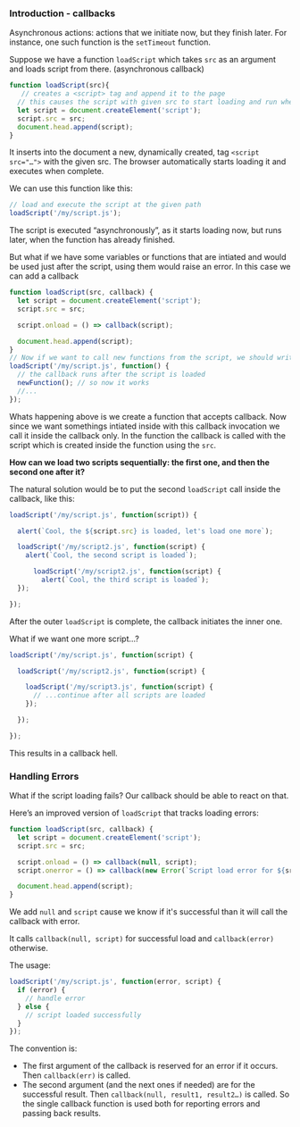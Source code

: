 ### Introduction - callbacks
Asynchronous actions: actions that we initiate now, but they finish later. For instance, one such function is the ``setTimeout`` function.

Suppose we have a function ``loadScript`` which takes ``src`` as an argument and loads script from there. (asynchronous callback)
```js
function loadScript(src){
   // creates a <script> tag and append it to the page
  // this causes the script with given src to start loading and run when complete
  let script = document.createElement('script');
  script.src = src;
  document.head.append(script);
}
```
It inserts into the document a new, dynamically created, tag ``<script src="…">`` with the given src. The browser automatically starts loading it and executes when complete.

We can use this function like this:
```js
// load and execute the script at the given path
loadScript('/my/script.js');
```

The script is executed “asynchronously”, as it starts loading now, but runs later, when the function has already finished.

But what if we have some variables or functions that are intiated and would be used just after the script, using them would raise an error. In this case we can add a callback 
```js
function loadScript(src, callback) {
  let script = document.createElement('script');
  script.src = src;

  script.onload = () => callback(script);

  document.head.append(script);
}
// Now if we want to call new functions from the script, we should write that in the callback:
loadScript('/my/script.js', function() {
  // the callback runs after the script is loaded
  newFunction(); // so now it works
  //...
});
```

Whats happening above is we create a function that accepts callback. Now since we want somethings intiated inside with this callback invocation we call it inside the callback only. In the function 
the callback is called with the script which is created inside the function using the ``src``.


**How can we load two scripts sequentially: the first one, and then the second one after it?**

The natural solution would be to put the second ``loadScript`` call inside the callback, like this:
```js
loadScript('/my/script.js', function(script)) {

  alert(`Cool, the ${script.src} is loaded, let's load one more`);

  loadScript('/my/script2.js', function(script) {
    alert(`Cool, the second script is loaded`);

      loadScript('/my/script2.js', function(script) {
        alert(`Cool, the third script is loaded`);
  });

});
```
After the outer ``loadScript`` is complete, the callback initiates the inner one.

What if we want one more script…?
```js
loadScript('/my/script.js', function(script) {

  loadScript('/my/script2.js', function(script) {

    loadScript('/my/script3.js', function(script) {
      // ...continue after all scripts are loaded
    });

  });

});
```
This results in a callback hell. 

### Handling Errors
What if the script loading fails? Our callback should be able to react on that.

Here’s an improved version of ``loadScript`` that tracks loading errors:
```js
function loadScript(src, callback) {
  let script = document.createElement('script');
  script.src = src;

  script.onload = () => callback(null, script);
  script.onerror = () => callback(new Error(`Script load error for ${src}`));

  document.head.append(script);
}
```
We add ``null`` and ``script`` cause we know if it's successful than it will call the callback with error.

It calls ``callback(null, script)`` for successful load and ``callback(error)`` otherwise.

The usage:
```js
loadScript('/my/script.js', function(error, script) {
  if (error) {
    // handle error
  } else {
    // script loaded successfully
  }
});
```

The convention is:

- The first argument of the callback is reserved for an error if it occurs. Then ``callback(err)`` is called.
- The second argument (and the next ones if needed) are for the successful result. Then ``callback(null, result1, result2…)`` is called.
So the single callback function is used both for reporting errors and passing back results.